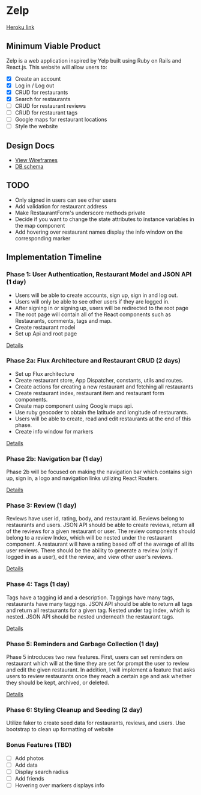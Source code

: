 # Zelp

[Heroku link][heroku]

[heroku]: https://capstone-zelp.herokuapp.com/

## Minimum Viable Product

Zelp is a web application inspired by Yelp built using Ruby on Rails and React.js.
This website will allow users to:

- [x] Create an account
- [x] Log in / Log out
- [x] CRUD for restaurants
- [x] Search for restaurants
- [ ] CRUD for restaurant reviews
- [ ] CRUD for restaurant tags
- [ ] Google maps for restaurant locations
- [ ] Style the website

## Design Docs
* [View Wireframes][view]
* [DB schema][schema]

[view]: ./docs/views.md
[schema]: ./docs/schema.md

## TODO
- Only signed in users can see other users
- Add validation for restaurant address
- Make RestaurantForm's underscore methods private
- Decide if you want to change the state attributes to instance variables in the map component
- Add hovering over restaurant names display the info window on the corresponding marker

## Implementation Timeline

### Phase 1: User Authentication, Restaurant Model and JSON API (1 day)

- Users will be able to create accounts, sign up, sign in and log out.
- Users will only be able to see other users if they are logged in.
- After signing in or signing up, users will be redirected to the root page
- The root page will contain all of the React components such as Restaurants,
comments, tags and map.
- Create restaurant model
- Set up Api and root page

[Details][phase-one]

### Phase 2a: Flux Architecture and Restaurant CRUD (2 days)

- Set up Flux architecture
- Create restaurant store, App Dispatcher, constants, utils and routes.
- Create actions for creating a new restaurant and fetching all restaurants
- Create restaurant index, restaurant item and restaurant form components.
- Create map component using Google maps api.
- Use ruby geocoder to obtain the latitude and longitude of restaurants.
- Users will be able to create, read and edit restaurants at the end of this phase.
- Create info window for markers

[Details][phase-two-a]

### Phase 2b: Navigation bar (1 day)

Phase 2b will be focused on making the navigation bar which contains sign up, sign in,
a logo and navigation links utilizing React Routers.

[Details][phase-two-b]


### Phase 3: Review (1 day)

Reviews have user id, rating, body, and restaurant id. Reviews belong to restaurants and users. JSON API should be able to create reviews, return all of the reviews for a given restaurant or user. The review components should belong to a review Index, which will be nested under the restaurant component. A restaurant will have a rating based off of the average of all its user reviews. There should be the ability to generate a review (only if logged in as a user), edit the review, and view other user's reviews.

[Details][phase-three]

### Phase 4: Tags (1 day)

Tags have a tagging id and a description. Taggings have many tags, restaurants have many taggings. JSON API should be able to return all tags and return all restaurants for a given tag. Nested under tag index, which is nested. JSON API should be nested underneath the restaurant tags.

[Details][phase-four]

### Phase 5: Reminders and Garbage Collection (1 day)

Phase 5 introduces two new features. First, users can set reminders on restaurant
which will at the time they are set for prompt the user to review and edit the
given restaurant. In addition, I will implement a feature that asks users to review
restaurants once they reach a certain age and ask whether they should be kept,
archived, or deleted.

[Details][phase-five]

### Phase 6: Styling Cleanup and Seeding (2 day)

Utilize faker to create seed data for restaurants, reviews, and users. Use bootstrap
to clean up formatting of website

### Bonus Features (TBD)
- [ ] Add photos
- [ ] Add data
- [ ] Display search radius
- [ ] Add friends
- [ ] Hovering over markers displays info

[phase-one]: ./docs/phases/phase1.md
[phase-two-a]: ./docs/phases/phase2a.md
[phase-two-b]: ./docs/phases/phase2b.md
[phase-three]: ./docs/phases/phase3.md
[phase-four]: ./docs/phases/phase4.md
[phase-five]: ./docs/phases/phase5.md
